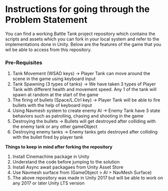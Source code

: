 # Instructions for going through the Problem Statement

You can find a working Battle Tank project repository which contains the scripts and assets which you can fork in your local system and refer to the implementations done in Unity. Below are the features of the game that you wil be able to access from this repository.

### **Pre-Requisites**

1. Tank Movement (WSAD keys) -> Player Tank can move around the scene in the game using keyboard input
2. Tank Spawning (3 types of tanks) -> We have taken 3 types of Player Tank with different health and movement speed. Any 1 of the tank will spawn at random at the start of the game
3. The firing of bullets (Space/L.Ctrl key) -> Player Tank will be able to fire bullets with the help of keyboard input
4. Using Navmesh system to create enemy AI -> Enemy Tank have 3 state behaviors such as patrolling, chasing and shooting in the game  
5. Destroying the bullets -> Bullets will get destroyed after colliding with the enemy tank or any other gameObject
6. Destroying enemy tanks -> Enemy tanks gets destroyed after colliding with the bullet fired by player tank


**Things to keep in mind after forking the repository**

1. Install Cinemachine package in Unity
2. Understand the code before jumping to the solution
3. Install Async await packagaes from Unity Asset Store
4. Use Navmesh surface from (GameObject > AI > NavMesh Surface)
5. The above repository was made in Unity 2017 but will be able to work on any 2017 or later Unity LTS version 
